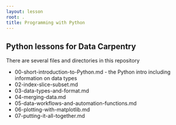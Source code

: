 ```yaml
---
layout: lesson
root: .
title: Programming with Python
---
```


## Python lessons for Data Carpentry

There are several files and directories in this repository

* 00-short-introduction-to-Python.md - the Python intro including information on data types
* 02-index-slice-subset.md 
* 03-data-types-and-format.md
* 04-merging-data.md 
* 05-data-workflows-and-automation-functions.md
* 06-plotting-with-matplotlib.md
* 07-putting-it-all-together.md
